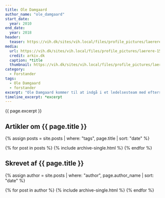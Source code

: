 ```yaml
---
title: Ole Damgaard
author_name: "ole_damgaard"
start_date: 
  year: 2010
end_date:
  year: 2018
header:
  teaser: https://vih.dk/sites/vih.local/files/profile_pictures/laerere-150.jpg?itok=_7Wc7mWN
media: 
  url: https://vih.dk/sites/vih.local/files/profile_pictures/laerere-150.jpg?itok=_7Wc7mWN
  credit: arkiv.dk
  caption: *title
  thumbnail: https://vih.dk/sites/vih.local/files/profile_pictures/laerere-150.jpg?itok=_7Wc7mWN
category:
  - Forstander
tags:
  - Ole Damgaard
  - forstander
excerpt: "Ole Damgaard kommer til at indgå i et ledelsesteam med efterskoleforstander, Frank Rasmussen, og forretningsudvikler, Peter Sebastian Pedersen. Ole er tidligere toptræner i håndbold, og han er bl.a. med tl at få bygget Center for Sundhed, Test og Læring og sætte gang i Outdoor AquaScape."
timeline_excerpt: *excerpt
---
```


{{ page.excerpt }}

## Artikler om {{ page.title }}

{% assign posts = site.posts | where: "tags", page.title | sort: "date" %}

{% for post in posts %}
  {% include archive-single.html %}
{% endfor %}

## Skrevet af {{ page.title }}

{% assign author = site.posts | where: "author", page.author_name | sort: "date" %}

{% for post in author %}
  {% include archive-single.html %}
{% endfor %}
